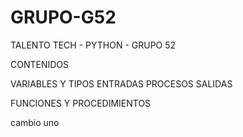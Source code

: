 # GRUPO-G52
TALENTO TECH - PYTHON - GRUPO 52

CONTENIDOS

VARIABLES Y TIPOS
ENTRADAS PROCESOS SALIDAS

FUNCIONES Y PROCEDIMIENTOS

cambio uno
